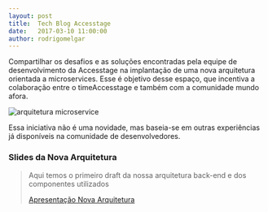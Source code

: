 ```yaml
---
layout: post
title:  Tech Blog Accesstage
date:   2017-03-10 11:00:00
author: rodrigomelgar
---
```


Compartilhar os desafios e as soluções encontradas pela equipe de desenvolvimento da Accesstage na implantação de uma nova arquitetura orientada a microservices. Esse é objetivo desse espaço, que incentiva a colaboração entre o timeAccesstage e também com a comunidade mundo afora.

![arquitetura microservice](http://i.imgur.com/3wuc5ZQ.jpg)

Essa iniciativa não é uma novidade, mas baseia-se em outras experiências já disponíveis na comunidade de desenvolvedores. 

### Slides da Nova Arquitetura

>Aqui temos o primeiro draft da nossa arquitetura back-end e dos componentes utilizados
>
>[Apresentação Nova Arquitetura](http://slides.com/rodrigomelgar/arquitetura-de-referencia)
